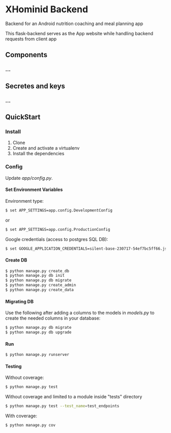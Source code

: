 # XHominid Backend


Backend for an Android nutrition coaching and meal planning app

This flask-backend serves as the App website while handling backend requests from client app



## Components

### ...


## Secretes and keys

### ...


## QuickStart

### Install

1. Clone
1. Create and activate a virtualenv
1. Install the dependencies

### Config

Update *app/config.py*.

#### Set Environment Variables

Environment type:

```sh
$ set APP_SETTINGS=app.config.DevelopmentConfig
```
or
```sh
$ set APP_SETTINGS=app.config.ProductionConfig
```

Google credentials (access to postgres SQL DB):

```sh
$ set GOOGLE_APPLICATION_CREDENTIALS=silent-base-230717-54ef7bc5ff66.json
```

#### Create DB

```sh
$ python manage.py create_db
$ python manage.py db init
$ python manage.py db migrate
$ python manage.py create_admin
$ python manage.py create_data
```

#### Migrating DB

Use the following after adding a columns to the models in *models.py* to create the needed columns in your database:

```sh
$ python manage.py db migrate
$ python manage.py db upgrade
```

#### Run

```sh
$ python manage.py runserver
```

#### Testing

Without coverage:

```sh
$ python manage.py test
```

Without coverage and limited to a module inside "tests" directory

```sh
$ python manage.py test --test_name=test_endpoints
```

With coverage:

```sh
$ python manage.py cov
```

